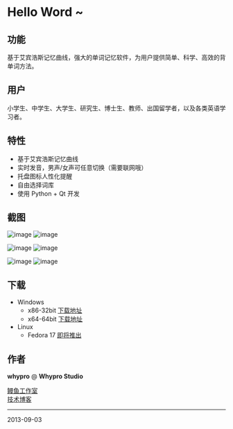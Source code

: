 # Hello Word ~ #

## 功能 ##
基于艾宾浩斯记忆曲线，强大的单词记忆软件，为用户提供简单、科学、高效的背单词方法。

## 用户 ##
小学生、中学生、大学生、研究生、博士生、教师、出国留学者，以及各类英语学习者。

## 特性 ##
* 基于艾宾浩斯记忆曲线
* 实时发音，男声/女声可任意切换（需要联网哦）
* 托盘图标人性化提醒
* 自由选择词库
* 使用 Python + Qt 开发

## 截图 ##
![image](https://sourceforge.net/p/hello-word-python/screenshot/2.png) ![image](https://sourceforge.net/p/hello-word-python/screenshot/3.png)
 
![image](https://sourceforge.net/p/hello-word-python/screenshot/4.png) ![image](https://sourceforge.net/p/hello-word-python/screenshot/5.png) 

![image](https://sourceforge.net/p/hello-word-python/screenshot/6.png) ![image](https://sourceforge.net/p/hello-word-python/screenshot/8.png) 

## 下载 ##
* Windows
    * x86-32bit  [下载地址][1]
    * x64-64bit  [下载地址][2]
* Linux
	* Fedora 17  [即将推出][3]

## 作者 ##
**whypro** @ **Whypro Studio**


[鳗鱼工作室][4]  
[技术博客][5]

---
2013-09-03



[1]: https://sourceforge.net/projects/hello-word-python/files/build/0.2.2/helloword-0.2.2-x86.rar/download
[2]: https://sourceforge.net/projects/hello-word-python/files/build/0.2.2/helloword-0.2.2-x64.rar/download
[3]: #
[4]: http://whypro.duapp.com
[5]: http://my.oschina.net/apoptosis